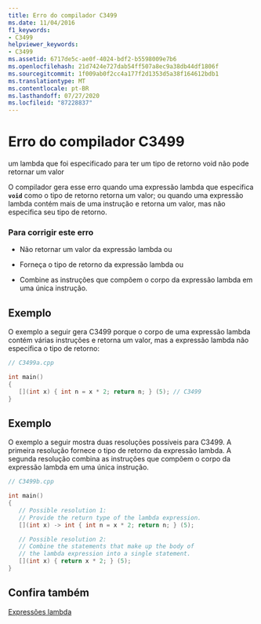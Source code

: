 ```yaml
---
title: Erro do compilador C3499
ms.date: 11/04/2016
f1_keywords:
- C3499
helpviewer_keywords:
- C3499
ms.assetid: 6717de5c-ae0f-4024-bdf2-b5598009e7b6
ms.openlocfilehash: 21d7424e727dab54ff507a8ec9a38db44df1806f
ms.sourcegitcommit: 1f009ab0f2cc4a177f2d1353d5a38f164612bdb1
ms.translationtype: MT
ms.contentlocale: pt-BR
ms.lasthandoff: 07/27/2020
ms.locfileid: "87228837"
---
```

# <a name="compiler-error-c3499"></a>Erro do compilador C3499

um lambda que foi especificado para ter um tipo de retorno void não pode retornar um valor

O compilador gera esse erro quando uma expressão lambda que especifica **`void`** como o tipo de retorno retorna um valor; ou quando uma expressão lambda contém mais de uma instrução e retorna um valor, mas não especifica seu tipo de retorno.

### <a name="to-correct-this-error"></a>Para corrigir este erro

- Não retornar um valor da expressão lambda ou

- Forneça o tipo de retorno da expressão lambda ou

- Combine as instruções que compõem o corpo da expressão lambda em uma única instrução.

## <a name="example"></a>Exemplo

O exemplo a seguir gera C3499 porque o corpo de uma expressão lambda contém várias instruções e retorna um valor, mas a expressão lambda não especifica o tipo de retorno:

```cpp
// C3499a.cpp

int main()
{
   [](int x) { int n = x * 2; return n; } (5); // C3499
}
```

## <a name="example"></a>Exemplo

O exemplo a seguir mostra duas resoluções possíveis para C3499. A primeira resolução fornece o tipo de retorno da expressão lambda. A segunda resolução combina as instruções que compõem o corpo da expressão lambda em uma única instrução.

```cpp
// C3499b.cpp

int main()
{
   // Possible resolution 1:
   // Provide the return type of the lambda expression.
   [](int x) -> int { int n = x * 2; return n; } (5);

   // Possible resolution 2:
   // Combine the statements that make up the body of
   // the lambda expression into a single statement.
   [](int x) { return x * 2; } (5);
}
```

## <a name="see-also"></a>Confira também

[Expressões lambda](../../cpp/lambda-expressions-in-cpp.md)
